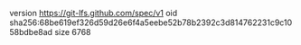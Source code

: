 version https://git-lfs.github.com/spec/v1
oid sha256:68be619ef326d59d26e6f4a5eebe52b78b2392c3d814762231c9c1058bdbe8ad
size 6768
